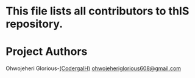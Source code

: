 # This file lists all contributors to thIS repository.

# Project Authors

Ohwojeheri Glorious-[(CodergalH)](https://github.com/CodergalH) <ohwojeheriglorious608@gmail.com>

